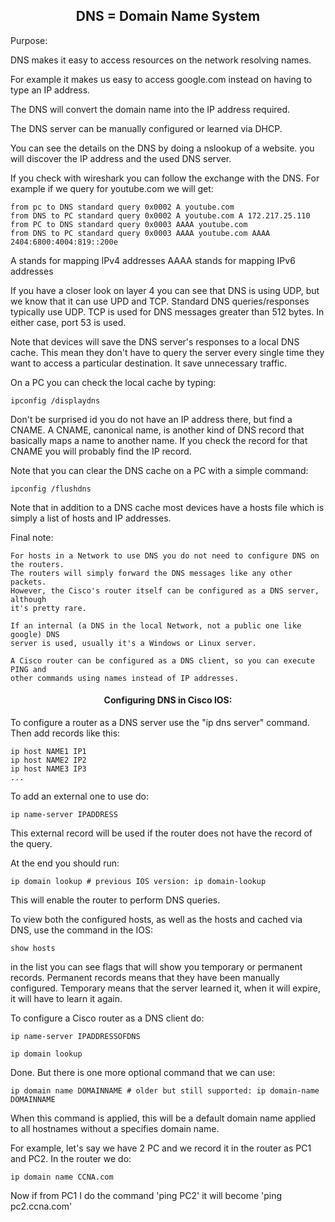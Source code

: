 <h2 align="center">DNS = Domain Name System</h2>

Purpose:

DNS makes it easy to access resources on the network resolving names.

For example it makes us easy to access google.com instead on having to type an IP address.

The DNS will convert the domain name into the IP address required.

The DNS server can be manually configured or learned via DHCP.

You can see the details on the DNS by doing a nslookup of a website.
you will discover the IP address and the used DNS server.

If you check with wireshark you can follow the exchange with the DNS.
For example if we query for youtube.com we will get:

    from pc to DNS standard query 0x0002 A youtube.com
    from DNS to PC standard query 0x0002 A youtube.com A 172.217.25.110
    from PC to DNS standard query 0x0003 AAAA youtube.com
    from DNS to PC standard query 0x0003 AAAA youtube.com AAAA 2404:6800:4004:819::200e

A stands for mapping IPv4 addresses
AAAA stands for mapping IPv6 addresses

If you have a closer look on layer 4 you can see that DNS is using UDP, but we
know that it can use UPD and TCP.
Standard DNS queries/responses typically use UDP. TCP is used for DNS messages
greater than 512 bytes. In either case, port 53 is used.  

Note that devices will save the DNS server's responses to a local DNS cache.
This mean they don't have to query the server every single time they want to access
a particular destination. It save unnecessary traffic.

On a PC you can check the local cache by typing:

    ipconfig /displaydns

Don't be surprised id you do not have an IP address there, but find a CNAME.
A CNAME, canonical name, is another kind of DNS record that basically maps a name
to another name.
If you check the record for that CNAME you will probably find the IP record.

Note that you can clear the DNS cache on a PC with a simple command:

    ipconfig /flushdns

Note that in addition to a DNS cache most devices have a hosts file which is
simply a list of hosts and IP addresses.

Final note:

    For hosts in a Network to use DNS you do not need to configure DNS on the routers.
    The routers will simply forward the DNS messages like any other packets.
    However, the Cisco's router itself can be configured as a DNS server, although
    it's pretty rare.

    If an internal (a DNS in the local Network, not a public one like google) DNS
    server is used, usually it's a Windows or Linux server.

    A Cisco router can be configured as a DNS client, so you can execute PING and
    other commands using names instead of IP addresses.

<h4 align="center">Configuring DNS in Cisco IOS:</h4>

To configure a router as a DNS server use the "ip dns server" command.
Then add records like this:

    ip host NAME1 IP1
    ip host NAME2 IP2
    ip host NAME3 IP3
    ...

To add an external one to use do:

    ip name-server IPADDRESS

This external record will be used if the router does not have the record of the query.

At the end you should run:

    ip domain lookup # previous IOS version: ip domain-lookup

This will enable the router to perform DNS queries.   

To view both the configured hosts, as well as the hosts and cached via DNS, use
the command in the IOS:

    show hosts

in the list you can see flags that will show you temporary or permanent records.
Permanent records means that they have been manually configured.
Temporary means that the server learned it, when it will expire, it will have to
learn it again.

To configure a Cisco router as a DNS client do:

    ip name-server IPADDRESSOFDNS

    ip domain lookup

Done. But there is one more optional command that we can use:

    ip domain name DOMAINNAME # older but still supported: ip domain-name DOMAINNAME

When this command is applied, this will be a default domain name applied to all
hostnames without a specifies domain name.

For example, let's say we have 2 PC and we record it in the router as PC1 and PC2.
In the router we do:

    ip domain name CCNA.com

Now if from PC1 I do the command 'ping PC2' it will become 'ping pc2.ccna.com'
